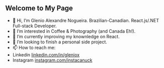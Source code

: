 ## Welcome to My Page

- 👋 Hi, I’m Glenio Alexandre Nogueira. Brazilian-Canadian. React.js/.NET Full-stack Developer.
- 👀 I’m interested in Coffee & Photography (and Canada Eh!).
- 🌱 I’m currently improving my knownledge on React.
- 💞️ I’m looking to finish a personal side project.
- 📫 How to reach me:
- Linkedin [linkedin.com/in/gleniox](https://www.linkedin.com/in/gleniox)
- Instagram [instagram.com/instacanuck](https://www.instagram.com/instacanuck/)
